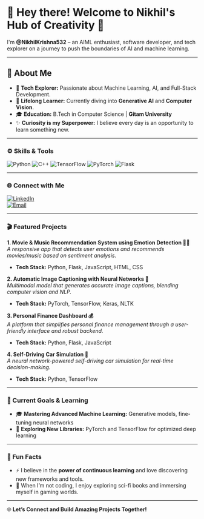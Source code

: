 # 👋 Hey there! Welcome to Nikhil's Hub of Creativity 🚀
  
I'm **@NikhilKrishna532** – an AIML enthusiast, software developer, and tech explorer on a journey to push the boundaries of AI and machine learning.

---

## 👀 About Me
- 🌌 **Tech Explorer:** Passionate about Machine Learning, AI, and Full-Stack Development.
- 🌱 **Lifelong Learner:** Currently diving into **Generative AI** and **Computer Vision**.
- 🎓 **Education:** B.Tech in Computer Science | **Gitam University**  
- ✨ **Curiosity is my Superpower:** I believe every day is an opportunity to learn something new.  

---

### ⚙️ Skills & Tools
<div>
  <img src="https://img.shields.io/badge/-Python-blue?style=flat-square&logo=python" alt="Python"/>
  <img src="https://img.shields.io/badge/-C++-00599C?style=flat-square&logo=cplusplus&logoColor=white" alt="C++"/>
  <img src="https://img.shields.io/badge/-TensorFlow-orange?style=flat-square&logo=tensorflow" alt="TensorFlow"/>
  <img src="https://img.shields.io/badge/-PyTorch-red?style=flat-square&logo=pytorch" alt="PyTorch"/>
  <img src="https://img.shields.io/badge/-Flask-lightgrey?style=flat-square&logo=flask" alt="Flask"/>
</div>

---

### 🌐 Connect with Me  
[![LinkedIn](https://img.shields.io/badge/-LinkedIn-0077B5?style=flat-square&logo=linkedin&logoColor=white)](https://www.linkedin.com/in/nikhil-krishna-p/)  
[![Email](https://img.shields.io/badge/-Email-D14836?style=flat-square&logo=gmail&logoColor=white)](mailto:nikhilkrishnap32@gmail.com)  

---

### 🎬 Featured Projects  
**1. Movie & Music Recommendation System using Emotion Detection 🎥🎶**  
*A responsive app that detects user emotions and recommends movies/music based on sentiment analysis.*  
  - **Tech Stack:** Python, Flask, JavaScript, HTML, CSS

**2. Automatic Image Captioning with Neural Networks 📸**  
*Multimodal model that generates accurate image captions, blending computer vision and NLP.*  
  - **Tech Stack:** PyTorch, TensorFlow, Keras, NLTK

**3. Personal Finance Dashboard 💰**  
*A platform that simplifies personal finance management through a user-friendly interface and robust backend.*  
  - **Tech Stack:** Python, Flask, JavaScript

**4. Self-Driving Car Simulation 🚗**  
*A neural network-powered self-driving car simulation for real-time decision-making.*  
  - **Tech Stack:** Python, TensorFlow

---

### 🎯 Current Goals & Learning  
- 🎓 **Mastering Advanced Machine Learning:** Generative models, fine-tuning neural networks  
- 📖 **Exploring New Libraries:** PyTorch and TensorFlow for optimized deep learning

---

### 🌟 Fun Facts  
- ⚡ I believe in the **power of continuous learning** and love discovering new frameworks and tools.  
- 🧩 When I’m not coding, I enjoy exploring sci-fi books and immersing myself in gaming worlds.  

---


🌐 **Let’s Connect and Build Amazing Projects Together!**
